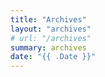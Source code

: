 ```yaml
---
title: "Archives"
layout: "archives"
# url: "/archives"
summary: archives
date: "{{ .Date }}"
---
```

